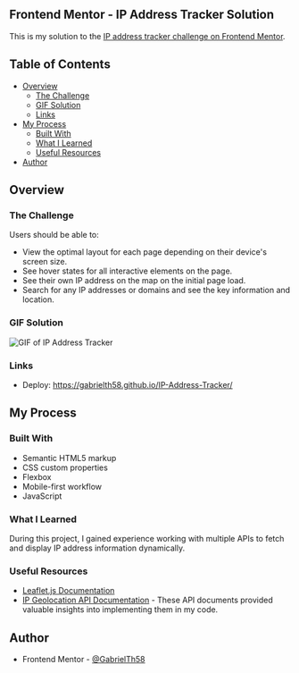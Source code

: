 ## Frontend Mentor - IP Address Tracker Solution

This is my solution to the [IP address tracker challenge on Frontend Mentor](https://www.frontendmentor.io/challenges/ip-address-tracker-I8-0yYAH0).

## Table of Contents

- [Overview](#overview)
  - [The Challenge](#the-challenge)
  - [GIF Solution](#gif-solution)
  - [Links](#links)
- [My Process](#my-process)
  - [Built With](#built-with)
  - [What I Learned](#what-i-learned)
  - [Useful Resources](#useful-resources)
- [Author](#author)

## Overview

### The Challenge

Users should be able to:

- View the optimal layout for each page depending on their device's screen size.
- See hover states for all interactive elements on the page.
- See their own IP address on the map on the initial page load.
- Search for any IP addresses or domains and see the key information and location.

### GIF Solution

![GIF of IP Address Tracker](https://github.com/GabrielTh58/IP-Address-Tracker/raw/main/src/images/Ip_Address_Tracker_gif.gif)

### Links

- Deploy: https://gabrielth58.github.io/IP-Address-Tracker/

## My Process

### Built With

- Semantic HTML5 markup
- CSS custom properties
- Flexbox
- Mobile-first workflow
- JavaScript

### What I Learned

During this project, I gained experience working with multiple APIs to fetch and display IP address information dynamically.

### Useful Resources

- [Leaflet.js Documentation](https://leafletjs.com)
- [IP Geolocation API Documentation](https://geo.ipify.org/docs) - These API documents provided valuable insights into implementing them in my code.

## Author

- Frontend Mentor - [@GabrielTh58](https://www.frontendmentor.io/profile/GabrielTh58)
